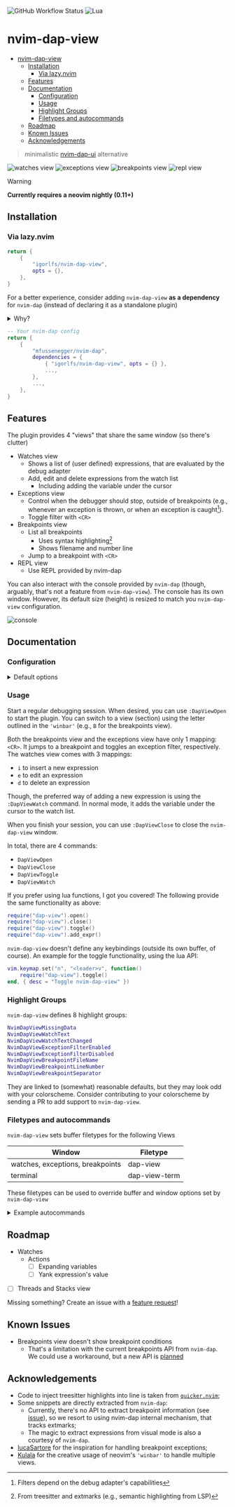 ![GitHub Workflow Status](https://img.shields.io/github/actions/workflow/status/ellisonleao/nvim-plugin-template/lint-test.yml?branch=main&style=for-the-badge)
![Lua](https://img.shields.io/badge/Made%20with%20Lua-blueviolet.svg?style=for-the-badge&logo=lua)

# nvim-dap-view

<!--toc:start-->
- [nvim-dap-view](#nvim-dap-view)
  - [Installation](#installation)
    - [Via lazy.nvim](#via-lazynvim)
  - [Features](#features)
  - [Documentation](#documentation)
    - [Configuration](#configuration)
    - [Usage](#usage)
    - [Highlight Groups](#highlight-groups)
    - [Filetypes and autocommands](#filetypes-and-autocommands)
  - [Roadmap](#roadmap)
  - [Known Issues](#known-issues)
  - [Acknowledgements](#acknowledgements)
<!--toc:end-->

> minimalistic [nvim-dap-ui](https://github.com/rcarriga/nvim-dap-ui) alternative

![watches view](https://github.com/user-attachments/assets/c6838700-95ed-4b39-9ab5-e0ed0e753995)
![exceptions view](https://github.com/user-attachments/assets/86edd829-d9d8-4fae-b0c0-8b79339b0c33)
![breakpoints view](https://github.com/user-attachments/assets/b8c23809-2f23-4a39-8aef-b880f2b3eef9)
![repl view](https://github.com/user-attachments/assets/43caeb02-ff9e-47ea-a4c1-ab5dd30d8a3c)

> [!WARNING]  
> **Currently requires a neovim nightly (0.11+)**

## Installation

### Via lazy.nvim

```lua
return {
    {
        "igorlfs/nvim-dap-view",
        opts = {},
    },
}
```

For a better experience, consider adding `nvim-dap-view` **as a dependency** for
`nvim-dap` (instead of declaring it as a standalone plugin)

<details>
    <summary>Why?</summary>

By default, when launching a session, `nvim-dap`'s terminal window takes half
the screen. As a saner default, `nvim-dap-view` hijacks the terminal window
(even if not invoked), making the split take only 12 (configurable) lines.

</details>

```lua
-- Your nvim-dap config
return {
    {
        "mfussenegger/nvim-dap",
        dependencies = {
            { "igorlfs/nvim-dap-view", opts = {} },
            ...,
        },
        ...,
    },
}
```

## Features

The plugin provides 4 "views" that share the same window (so there's clutter)

- Watches view
    - Shows a list of (user defined) expressions, that are evaluated by the debug adapter
    - Add, edit and delete expressions from the watch list
        - Including adding the variable under the cursor
- Exceptions view
    - Control when the debugger should stop, outside of breakpoints (e.g.,
    whenever an exception is thrown, or when an exception is caught[^1]).
    - Toggle filter with `<CR>`
- Breakpoints view
    - List all breakpoints
        - Uses syntax highlighting[^2]
        - Shows filename and number line
    - Jump to a breakpoint with `<CR>`
- REPL view
    - Use REPL provided by nvim-dap

You can also interact with the console provided by `nvim-dap` (though, arguably, that's not a feature from `nvim-dap-view`). The console has its own window. However, its default size (height) is resized to match you `nvim-dap-view` configuration.

![console](https://github.com/user-attachments/assets/0980962c-e3da-4f16-af4c-786ef7fa4b18)

## Documentation

### Configuration

<details>
    <summary>Default options</summary>

```lua
return {
    winbar = {
        show = true,
        sections = { "watches", "exceptions", "breakpoints", "repl" },
        -- Must be one of the sections declared above
        default_section = "watches",
    },
    windows = {
        height = 12,
    },
}
```

</details>

### Usage

Start a regular debugging session. When desired, you can use `:DapViewOpen` to
start the plugin. You can switch to a view (section) using the letter outlined
in the `'winbar'` (e.g., `B` for the breakpoints view).

Both the breakpoints view and the exceptions view have only 1 mapping: `<CR>`.
It jumps to a breakpoint and toggles an exception filter, respectively. The
watches view comes with 3 mappings:

- `i` to insert a new expression
- `e` to edit an expression
- `d` to delete an expression

Though, the preferred way of adding a new expression is using the
`:DapViewWatch` command. In normal mode, it adds the variable under the cursor
to the watch list.

When you finish your session, you can use `:DapViewClose` to close the
`nvim-dap-view` window.

In total, there are 4 commands:

- `DapViewOpen`
- `DapViewClose`
- `DapViewToggle`
- `DapViewWatch`

If you prefer using lua functions, I got you covered! The following provide the
same functionality as above:

```lua
require("dap-view").open()
require("dap-view").close()
require("dap-view").toggle()
require("dap-view").add_expr()
```

`nvim-dap-view` doesn't define any keybindings (outside its own buffer, of
course). An example for the toggle functionality, using the lua API:

```lua
vim.keymap.set("n", "<leader>v", function()
    require("dap-view").toggle()
end, { desc = "Toggle nvim-dap-view" })
```

### Highlight Groups

`nvim-dap-view` defines 8 highlight groups:

```lua
NvimDapViewMissingData
NvimDapViewWatchText
NvimDapViewWatchTextChanged
NvimDapViewExceptionFilterEnabled
NvimDapViewExceptionFilterDisabled
NvimDapViewBreakpointFileName
NvimDapViewBreakpointLineNumber
NvimDapViewBreakpointSeparator
```

They are linked to (somewhat) reasonable defaults, but they may look odd with your colorscheme. Consider contributing to your colorscheme by sending a PR to add support to `nvim-dap-view`.

### Filetypes and autocommands

`nvim-dap-view` sets buffer filetypes for the following Views

| Window                           | Filetype      |
| -------------------------------- | ------------- |
| watches, exceptions, breakpoints | dap-view      |
| terminal                         | dap-view-term |

These filetypes can be used to override buffer and window options set by `nvim-dap-view`

<details>
    <summary>Example autocommands</summary>

Map q to quit in `nvim-dap-view` filetypes:

```lua
vim.api.nvim_create_autocmd({ "FileType" }, {
  pattern = { "dap-view", "dap-view-term", "dap-repl" }, -- dap-repl is set by `dap`
  callback = function(evt)
    vim.api.nvim_buf_set_keymap(evt.buf, "n", "q", "<cmd>q<CR>", { noremap = true, silent = true })
  end,
})
```

</details>

## Roadmap

- Watches
    - Actions
        - [ ] Expanding variables
        - [ ] Yank expression's value
- [ ] Threads and Stacks view

Missing something? Create an issue with a [feature
request](https://github.com/igorlfs/nvim-dap-view/issues/new?assignees=&labels=enhancement&projects=&template=feature_request.yml&title=feature%3A+)!

## Known Issues

- Breakpoints view doesn't show breakpoint conditions
    - That's a limitation with the current breakpoints API from `nvim-dap`. We
    could use a workaround, but a new API is
    [planned](https://github.com/mfussenegger/nvim-dap/issues/1388)

## Acknowledgements

- Code to inject treesitter highlights into line is taken from
[`quicker.nvim`](https://github.com/stevearc/quicker.nvim);
- Some snippets are directly extracted from `nvim-dap`:
    - Currently, there's no API to extract breakpoint information (see
    [issue](https://github.com/mfussenegger/nvim-dap/issues/1388)), so we
    resort to using nvim-dap internal mechanism, that tracks extmarks;
    - The magic to extract expressions from visual mode is also a courtesy of
    `nvim-dap`.
- [lucaSartore](https://github.com/lucaSartore/nvim-dap-exception-breakpoints)
for the inspiration for handling breakpoint exceptions;
- [Kulala](https://github.com/mistweaverco/kulala.nvim) for the creative usage
of neovim's `'winbar'` to handle multiple views.

[^1]: Filters depend on the debug adapter's capabilities
[^2]: From treesitter and extmarks (e.g., semantic highlighting from LSP)
